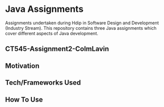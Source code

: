 # Java Assignments

Assignments undertaken during Hdip in Software Design and Development (Industry Stream).
This repository contains three Java assignments which cover different aspects of Java development.

## CT545-Assignment2-ColmLavin

## **Motivation**

## **Tech/Frameworks Used**

## **How To Use**

##
